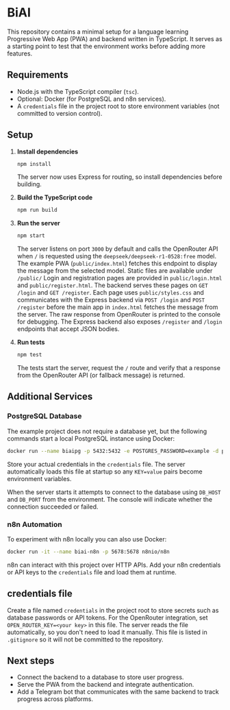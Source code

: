 # BiAI

This repository contains a minimal setup for a language learning Progressive Web App (PWA) and backend written in TypeScript. It serves as a starting point to test that the environment works before adding more features.

## Requirements

- Node.js with the TypeScript compiler (`tsc`).
- Optional: Docker (for PostgreSQL and n8n services).
- A `credentials` file in the project root to store environment variables (not committed to version control).

## Setup

1. **Install dependencies**

    ```bash
    npm install
    ```

    The server now uses Express for routing, so install dependencies before building.

2. **Build the TypeScript code**

   ```bash
   npm run build
   ```

3. **Run the server**

   ```bash
   npm start
   ```

   The server listens on port `3000` by default and calls the OpenRouter API when `/` is requested using the `deepseek/deepseek-r1-0528:free` model. The example PWA (`public/index.html`) fetches this endpoint to display the message from the selected model. Static files are available under `/public/`
Login and registration pages are provided in `public/login.html` and `public/register.html`. The backend serves these pages on `GET /login` and `GET /register`. Each page uses `public/styles.css` and communicates with the Express backend via `POST /login` and `POST /register` before the main app in `index.html` fetches the message from the server.
   The raw response from OpenRouter is printed to the console for debugging. The Express backend also exposes `/register` and `/login` endpoints that accept JSON bodies.

4. **Run tests**

   ```bash
   npm test
   ```

   The tests start the server, request the `/` route and verify that a response from the OpenRouter API (or fallback message) is returned.

## Additional Services

### PostgreSQL Database

The example project does not require a database yet, but the following commands start a local PostgreSQL instance using Docker:

```bash
docker run --name biaipg -p 5432:5432 -e POSTGRES_PASSWORD=example -d postgres
```

Store your actual credentials in the `credentials` file. The server automatically loads this file at startup so any `KEY=value` pairs become environment variables.

When the server starts it attempts to connect to the database using `DB_HOST` and `DB_PORT` from the environment. The console will indicate whether the connection succeeded or failed.

### n8n Automation

To experiment with n8n locally you can also use Docker:

```bash
docker run -it --name biai-n8n -p 5678:5678 n8nio/n8n
```

n8n can interact with this project over HTTP APIs. Add your n8n credentials or API keys to the `credentials` file and load them at runtime.

## credentials file

Create a file named `credentials` in the project root to store secrets such as database passwords or API tokens. For the OpenRouter integration, set `OPEN_ROUTER_KEY=<your key>` in this file. The server reads the file automatically, so you don't need to load it manually. This file is listed in `.gitignore` so it will not be committed to the repository.

## Next steps

- Connect the backend to a database to store user progress.
- Serve the PWA from the backend and integrate authentication.
- Add a Telegram bot that communicates with the same backend to track progress across platforms.
